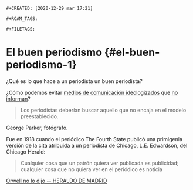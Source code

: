 ```{=org}
#+CREATED: [2020-12-29 mar 17:21]
```
```{=org}
#+ROAM_TAGS: 
```
```{=org}
#+FILETAGS: 
```
# El buen periodismo {#el-buen-periodismo-1}

¿Qué es lo que hace a un periodista un buen periodista?

¿Cómo podemos evitar [medios de comunicación
ideologizados](202011251630-medios_de_comunicacion_ideologizados.org)
que [no
informan](202011280955-los_medios_de_comunicacion_no_informan.org)?

> Los periodistas deberían buscar aquello que no encaja en el modelo
> preestablecido.

George Parker, fotógrafo.

Fue en 1918 cuando el periódico The Fourth State publicó una primigenia
versión de la cita atribuida a un periodista de Chicago, L.E. Edwardson,
del Chicago Herald:

> Cualquier cosa que un patrón quiera ver publicada es publicidad;
> cualquier cosa que no quiera ver en el periódico es noticia

[Orwell no lo dijo -- HERALDO DE
MADRID](https://heraldodemadrid.net/2015/06/08/orwell-no-lo-dijo/)
